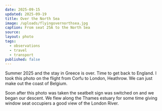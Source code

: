 ```yaml
---
date: 2025-09-15
updated: 2025-09-19
title: Over the North Sea
image: /uploads/flyingovernorthsea.jpg
caption: From seat 25A to the North Sea
source:
layout: photo
tags:
  - observations
  - travel
  - transport
published: false
---
```

Summer 2025 and the stay in Greece is over. Time to get back to England.
I took this photo on the flight from Corfu to London, Heathrow. We can just make out the coast of Belgium.

Soon after this photo was taken the seatbelt sign was switched on and we began our descent. We flew along the Thames estuary for some time giving window seat occupiers a good view of the London River.